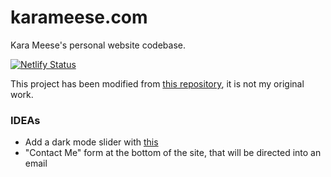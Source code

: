 # karameese.com
Kara Meese's personal website codebase.

[![Netlify Status](https://api.netlify.com/api/v1/badges/dcf3bef2-ca38-415e-8bee-bf8f873a8168/deploy-status)](https://app.netlify.com/sites/karameese/deploys)

This project has been modified from [this repository](https://github.com/chetanverma16/react-portfolio-template),
it is not my original work.

### IDEAs
- Add a dark mode slider with [this](https://github.com/chetanverma16/react-portfolio-template/pull/15)
- "Contact Me" form at the bottom of the site, that will be directed into an email